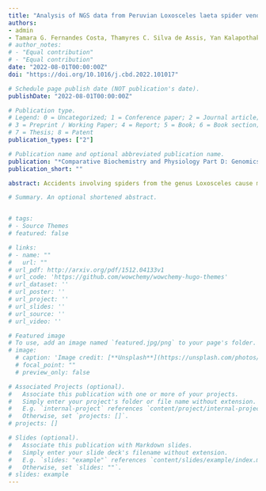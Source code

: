 ```yaml
---
title: "Analysis of NGS data from Peruvian Loxosceles laeta spider venom gland reveals toxin diversity"
authors:
- admin
- Tamara G. Fernandes Costa, Thamyres C. Silva de Assis, Yan Kalapothakis, Sabrina de Almeida Lima, Anderson Oliveira do Carmo, Edgar E. Gonzalez-Kozlova, Evanguedes Kalapothakis, Carlos Chávez-Olórtegui, Clara Guerra-Duarte
# author_notes:
# - "Equal contribution"
# - "Equal contribution"
date: "2022-08-01T00:00:00Z"
doi: "https://doi.org/10.1016/j.cbd.2022.101017"

# Schedule page publish date (NOT publication's date).
publishDate: "2022-08-01T00:00:00Z"

# Publication type.
# Legend: 0 = Uncategorized; 1 = Conference paper; 2 = Journal article;
# 3 = Preprint / Working Paper; 4 = Report; 5 = Book; 6 = Book section;
# 7 = Thesis; 8 = Patent
publication_types: ["2"]

# Publication name and optional abbreviated publication name.
publication: "*Comparative Biochemistry and Physiology Part D: Genomics and Proteomics*"
publication_short: ""

abstract: Accidents involving spiders from the genus Loxosceles cause medical emergencies in several countries of South America. The species Loxosceles laeta is ubiquitously present in Peru and is responsible for severe accidents in this country. To further characterize L. laeta venom components and to unveil possible variations in the Peruvian population, we provide an overview of the toxins-related transcripts present in the venom gland of Peruvian L. laeta. A dataset from a cDNA library previously sequenced by MiSeq sequencer (Illumina) was re-analyzed and the obtained data was compared with available sequences from Loxosceles toxins. Phospholipase-D represent the majority (69,28 %) of the transcripts related to venom toxins, followed by metalloproteases (20,72 %), sicaritoxins (6,03 %), serine-proteases (2,28 %), hyaluronidases (1,80 %) and Translationally Controlled Tumor Protein (TCTP) (0,56 %). New sequences of phospholipases D,sicaritoxins, hyaluronidase, TCTP and serine proteinases were described. Differences between the here-described toxin sequences and others, previously identified in venom glands from other spiders, were visualized upon sequence alignments. In addition, an in vitro hyaluronidase activity assay was also performed to complement comparisons between Peruvian and Brazilian L. laeta venom enzymatic activities, revealing a superior activity in the venom from Brazilian specimens. These new data provide a molecular basis that can help to explain the difference in toxicity among L. laeta venoms from different countries in South America.

# Summary. An optional shortened abstract.


# tags:
# - Source Themes
# featured: false

# links:
# - name: ""
#   url: ""
# url_pdf: http://arxiv.org/pdf/1512.04133v1
# url_code: 'https://github.com/wowchemy/wowchemy-hugo-themes'
# url_dataset: ''
# url_poster: ''
# url_project: ''
# url_slides: ''
# url_source: ''
# url_video: ''

# Featured image
# To use, add an image named `featured.jpg/png` to your page's folder. 
# image:
  # caption: 'Image credit: [**Unsplash**](https://unsplash.com/photos/jdD8gXaTZsc)'
  # focal_point: ""
  # preview_only: false

# Associated Projects (optional).
#   Associate this publication with one or more of your projects.
#   Simply enter your project's folder or file name without extension.
#   E.g. `internal-project` references `content/project/internal-project/index.md`.
#   Otherwise, set `projects: []`.
# projects: []

# Slides (optional).
#   Associate this publication with Markdown slides.
#   Simply enter your slide deck's filename without extension.
#   E.g. `slides: "example"` references `content/slides/example/index.md`.
#   Otherwise, set `slides: ""`.
# slides: example
---
```

